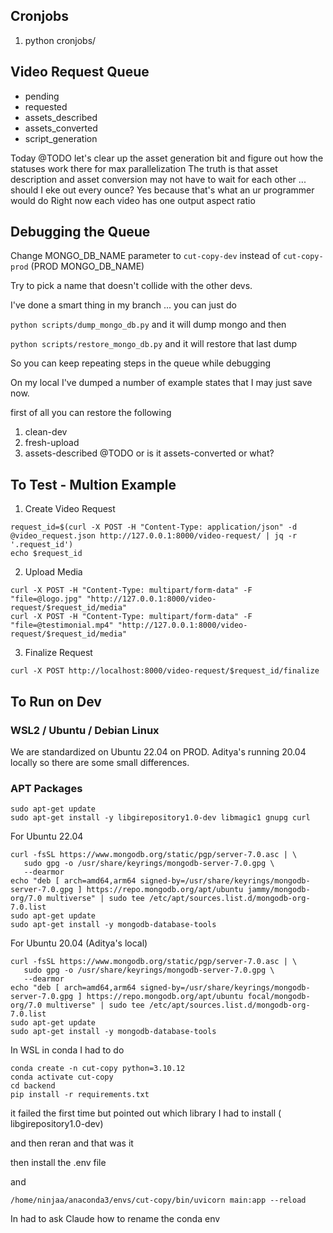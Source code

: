 ## Cronjobs

1. python cronjobs/

## Video Request Queue

- pending
- requested
- assets_described
- assets_converted
- script_generation

Today @TODO let's clear up the asset generation bit and figure out how the statuses work there for max parallelization
The truth is that asset description and asset conversion may not have to wait for each other ... should I eke out every ounce? Yes because that's what an ur programmer would do
Right now each video has one output aspect ratio

## Debugging the Queue

Change MONGO_DB_NAME parameter to `cut-copy-dev` instead of `cut-copy-prod` (PROD MONGO_DB_NAME)

Try to pick a name that doesn't collide with the other devs.

I've done a smart thing in my branch ... you can just do 

`python scripts/dump_mongo_db.py` and it will dump mongo and then 

`python scripts/restore_mongo_db.py` and it will restore that last dump

So you can keep repeating steps in the queue while debugging

On my local I've dumped a number of example states that I may just save now.

first of all you can restore the following
1. clean-dev
1. fresh-upload
1. assets-described @TODO or is it assets-converted or what?

## To Test - Multion Example
1. Create Video Request
```
request_id=$(curl -X POST -H "Content-Type: application/json" -d @video_request.json http://127.0.0.1:8000/video-request/ | jq -r '.request_id')
echo $request_id
```
2. Upload Media
```
curl -X POST -H "Content-Type: multipart/form-data" -F "file=@logo.jpg" "http://127.0.0.1:8000/video-request/$request_id/media"
curl -X POST -H "Content-Type: multipart/form-data" -F "file=@testimonial.mp4" "http://127.0.0.1:8000/video-request/$request_id/media"
```
3. Finalize Request
```
curl -X POST http://localhost:8000/video-request/$request_id/finalize
```
## To Run on Dev

### WSL2 / Ubuntu / Debian Linux

We are standardized on Ubuntu 22.04 on PROD. Aditya's running 20.04 locally so there are some small differences.

### APT Packages

```
sudo apt-get update
sudo apt-get install -y libgirepository1.0-dev libmagic1 gnupg curl
```

For Ubuntu 22.04
```
curl -fsSL https://www.mongodb.org/static/pgp/server-7.0.asc | \
   sudo gpg -o /usr/share/keyrings/mongodb-server-7.0.gpg \
   --dearmor
echo "deb [ arch=amd64,arm64 signed-by=/usr/share/keyrings/mongodb-server-7.0.gpg ] https://repo.mongodb.org/apt/ubuntu jammy/mongodb-org/7.0 multiverse" | sudo tee /etc/apt/sources.list.d/mongodb-org-7.0.list
sudo apt-get update
sudo apt-get install -y mongodb-database-tools
```

For Ubuntu 20.04 (Aditya's local)
```
curl -fsSL https://www.mongodb.org/static/pgp/server-7.0.asc | \
   sudo gpg -o /usr/share/keyrings/mongodb-server-7.0.gpg \
   --dearmor
echo "deb [ arch=amd64,arm64 signed-by=/usr/share/keyrings/mongodb-server-7.0.gpg ] https://repo.mongodb.org/apt/ubuntu focal/mongodb-org/7.0 multiverse" | sudo tee /etc/apt/sources.list.d/mongodb-org-7.0.list
sudo apt-get update
sudo apt-get install -y mongodb-database-tools

```

In WSL in conda I had to do 

```
conda create -n cut-copy python=3.10.12
conda activate cut-copy
cd backend
pip install -r requirements.txt
```
it failed the first time but pointed out which library I had to install ( libgirepository1.0-dev)

and then reran and that was it

then install the .env file

and
```
/home/ninjaa/anaconda3/envs/cut-copy/bin/uvicorn main:app --reload
```

In had to ask Claude how to rename the conda env

